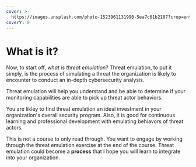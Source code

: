 ```yaml
---
cover: >-
  https://images.unsplash.com/photo-1523961131990-5ea7c61b2107?crop=entropy&cs=srgb&fm=jpg&ixid=MnwxOTcwMjR8MHwxfHNlYXJjaHw0fHx0ZWNofGVufDB8fHx8MTY0NTk5MDg4Mg&ixlib=rb-1.2.1&q=85
coverY: 0
---
```


# What is it?

Now, to start off, _what is threat emulation_? Threat emulation, to put it simply, is the process of simulating a threat the organization is likely to encounter to conduct an in-depth cybersecurity analysis.&#x20;

Threat emulation will help you understand and be able to determine if your monitoring capabilities are able to pick up threat actor behaviors.

You are likley to find threat emulation an ideal investment in your organization's overall security program.  Also, it is good for continuous learning and professional development with emulating behiavors of threat actors.&#x20;

This is not a course to only read through. You want to engage by working through the threat emulation exercise at the end of the course.  Threat emulation could become a **process** that I hope you will learn to integrate into your organization.
